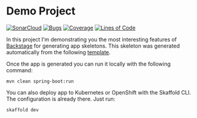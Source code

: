 #  Demo Project

[![SonarCloud](https://sonarcloud.io/images/project_badges/sonarcloud-black.svg)](https://sonarcloud.io/dashboard?id=piomin_sample-ai)
[![Bugs](https://sonarcloud.io/api/project_badges/measure?project=piomin_sample-ai&metric=bugs)](https://sonarcloud.io/dashboard?id=piomin_sample-ai)
[![Coverage](https://sonarcloud.io/api/project_badges/measure?project=piomin_sample-ai&metric=coverage)](https://sonarcloud.io/dashboard?id=piomin_sample-ai)
[![Lines of Code](https://sonarcloud.io/api/project_badges/measure?project=piomin_sample-ai&metric=ncloc)](https://sonarcloud.io/dashboard?id=piomin_sample-ai)

In this project I'm demonstrating you the most interesting features of [Backstage](https://backstage.io/) for generating app skeletons.
This skeleton was generated automatically from the following [template](https://github.com/piomin/backstage-templates/blob/master/templates/spring-boot-basic/template.yaml).

Once the app is generated you can run it locally with the following command:
```shell
mvn clean spring-boot:run
```

You can also deploy app to Kubernetes or OpenShift with the Skaffold CLI.
The configuration is already there. Just run:
```shell
skaffold dev
```